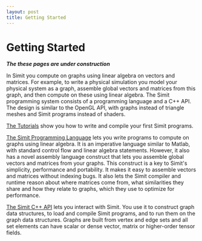 ```yaml
---
layout: post
title: Getting Started
---
```

Getting Started
===============
___The these pages are under construction___

In Simit you compute on graphs using linear algebra on vectors and matrices.
For example, to write a physical simulation you model your physical system as a
graph, assemble global vectors and matrices from this graph, and then compute
on these using linear algebra.  The Simit programming system consists of a
programming language and a C++ API.  The design is similar to the OpenGL API,
with graphs instead of triangle meshes and Simit programs instead of shaders.

[The Tutorials](tutorials) show you how to write and compile your first Simit
programs.

[The Simit Programming Language](language) lets you write programs
to compute on graphs using linear algebra.  It is an imperative language
similar to Matlab, with standard control flow and linear algebra statements.
However, it also has a novel assembly language construct that lets you assemble
global vectors and matrices from your graphs.  This construct is a key to
Simit's simplicity, performance and portability.  It makes it easy to assemble
vectors and matrices without indexing bugs.  It also lets the Simit compiler
and runtime reason about where matrices come from, what similarities they share
and how they relate to graphs, which they use to optimize for performance.

[The Simit C++ API](api) lets you interact with Simit. You use it to
construct graph data structures, to load and compile Simit programs, and to run
them on the graph data structures. Graphs are built from vertex and edge sets
and all set elements can have scalar or dense vector, matrix or higher-order
tensor fields.
